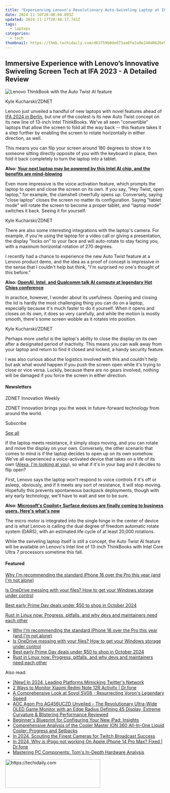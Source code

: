 ```yaml
---
title: "Experiencing Lenovo's Revolutionary Auto-Swiveling Laptop at IFA 2024: An Innovative Marvel Detailed on ZDNet"
date: 2024-11-16T20:08:04.893Z
updated: 2024-11-17T20:48:17.741Z
tags:
  - laptops
categories:
  - tech
thumbnail: https://thmb.techidaily.com/d63759b0de073aa0fe2a9e240d0626e991d2055a110a13a7ea5ba7a42e20218a.jpg
---
```


## Immersive Experience with Lenovo’s Innovative Swiveling Screen Tech at IFA 2023 - A Detailed Review

![Lenovo ThinkBook with the Auto Twist AI feature](https://www.zdnet.com/a/img/resize/9ccd511ebfddce85876c142618de06d99aafe245/2024/09/04/9ef6da4b-38d1-4d18-8b44-55206b89a46f/lenovo-auto-twist-ai-poc.jpg?auto=webp&width=1280)

Kyle Kucharski/ZDNET

Lenovo just unveiled a handful of new laptops with novel features ahead of [IFA 2024 in Berlin](https://www.ifa-berlin.com/), but one of the coolest is its new Auto Twist concept on its new line of 13-inch Intel ThinkBooks. We've all seen "convertible" laptops that allow the screen to fold all the way back -- this feature takes it a step further by enabling the screen to rotate horizontally in either direction, as well. 

This means you can flip your screen around 180 degrees to show it to someone sitting directly opposite of you with the keyboard in place, then fold it back completely to turn the laptop into a tablet. 

**Also: [Your next laptop may be powered by this Intel AI chip, and the benefits are mind-blowing](https://www.zdnet.com/article/your-next-laptop-may-be-powered-by-this-intel-ai-chip-and-the-benefits-are-mind-blowing/)**

Even more impressive is the voice activation feature, which prompts the laptop to open and close the screen on its own. If you say, "Hey Twist, open laptop," for example, the clamshell cheerfully opens up. Conversely, saying "close laptop" closes the screen no matter its configuration. Saying "tablet mode" will rotate the screen to become a proper tablet, and "laptop mode" switches it back. Seeing it for yourself.

Kyle Kucharski/ZDNET

There are also some interesting integrations with the laptop's camera. For example, if you're using the laptop for a video call or giving a presentation, the display "locks on" to your face and will auto-rotate to stay facing you, with a maximum horizontal rotation of 270 degrees. 

I recently had a chance to experience the new Auto Twist feature at a Lenovo product demo, and the idea as a proof of concept is impressive in the sense that I couldn't help but think, "I'm surprised no one's thought of this before." 

**Also: [OpenAI, Intel, and Qualcomm talk AI compute at legendary Hot Chips conference](https://www.zdnet.com/article/openai-intel-and-qualcomm-talk-ai-compute-at-legendary-hot-chips-conference/)**

In practice, however, I wonder about its usefulness. Opening and closing the lid is hardly the most challenging thing you can do on a laptop, especially because it's much faster to do it yourself. When it opens and closes on its own, it does so very carefully, and while the motion is mostly smooth, there's some screen wobble as it rotates into position.

Kyle Kucharski/ZDNET

Perhaps more useful is the laptop's ability to close the display on its own after a designated period of inactivity. This means you can walk away from your laptop and return to find it closed and locked, a handy security feature. 

I was also curious about the logistics involved with this and couldn't help but ask what would happen if you push the screen open while it's trying to close or vice versa. Luckily, because there are no gears involved, nothing will be damaged if you force the screen in either direction. 

#### Newsletters

ZDNET Innovation Weekly

ZDNET Innovation brings you the week in future-forward technology from around the world.

 Subscribe

[See all](https://www.zdnet.com/newsletters/)

If the laptop meets resistance, it simply stops moving, and you can rotate and move the display on your own. Conversely, the other scenario that comes to mind is if the laptop decides to open up on its own somehow. We've all experienced a voice-activated device that takes on a life of its own ([Alexa, I'm looking at you](https://www.zdnet.com/home-and-office/smart-home/5-amazon-alexa-privacy-settings-you-should-change-right-away/)), so what if it's in your bag and it decides to flip open?

First, Lenovo says the laptop won't respond to voice controls if it's off or asleep, obviously, and if it meets any sort of resistance, it will stop moving. Hopefully this prevents spontaneous backpack deployments, though with any early technology, we'll have to wait and see to be sure. 

**Also: [Microsoft's Copilot+ Surface devices are finally coming to business users. Here's what's new](https://www.zdnet.com/article/microsofts-copilot-surface-devices-are-finally-coming-to-business-users-heres-whats-new/)**

The micro motor is integrated into the single hinge in the center of device and is what Lenovo is calling the dual degree of freedom automatic rotate system (DARS), with an estimated life cycle of at least 20,000 rotations.

While the swiveling laptop itself is still a concept, the Auto Twist AI feature will be available on Lenovo's Intel line of 13-inch ThinkBooks with Intel Core Ultra 7 processors sometime this fall.

#### Featured

[Why I'm recommending the standard iPhone 16 over the Pro this year (and I'm not alone)](https://www.zdnet.com/article/why-im-recommending-the-standard-iphone-16-over-the-pro-this-year-and-im-not-alone/ "Why I'm recommending the standard iPhone 16 over the Pro this year (and I'm not alone)")

[Is OneDrive messing with your files? How to get your Windows storage under control](https://www.zdnet.com/article/is-onedrive-messing-with-your-files-how-to-get-your-windows-storage-under-control/ "Is OneDrive messing with your files? How to get your Windows storage under control")

[Best early Prime Day deals under $50 to shop in October 2024](https://www.zdnet.com/article/best-early-prime-day-deals-under-50/ "Best early Prime Day deals under $50 to shop in October 2024")

[Rust in Linux now: Progress, pitfalls, and why devs and maintainers need each other](https://www.zdnet.com/article/rust-in-linux-now-progress-pitfalls-and-why-devs-and-maintainers-need-each-other/ "Rust in Linux now: Progress, pitfalls, and why devs and maintainers need each other")

* [Why I'm recommending the standard iPhone 16 over the Pro this year (and I'm not alone)](https://www.zdnet.com/article/why-im-recommending-the-standard-iphone-16-over-the-pro-this-year-and-im-not-alone/ "Why I'm recommending the standard iPhone 16 over the Pro this year (and I'm not alone)")
* [Is OneDrive messing with your files? How to get your Windows storage under control](https://www.zdnet.com/article/is-onedrive-messing-with-your-files-how-to-get-your-windows-storage-under-control/ "Is OneDrive messing with your files? How to get your Windows storage under control")
* [Best early Prime Day deals under $50 to shop in October 2024](https://www.zdnet.com/article/best-early-prime-day-deals-under-50/ "Best early Prime Day deals under $50 to shop in October 2024")
* [Rust in Linux now: Progress, pitfalls, and why devs and maintainers need each other](https://www.zdnet.com/article/rust-in-linux-now-progress-pitfalls-and-why-devs-and-maintainers-need-each-other/ "Rust in Linux now: Progress, pitfalls, and why devs and maintainers need each other")

<ins class="adsbygoogle"
     style="display:block"
     data-ad-format="autorelaxed"
     data-ad-client="ca-pub-7571918770474297"
     data-ad-slot="1223367746"></ins>

<ins class="adsbygoogle"
     style="display:block"
     data-ad-client="ca-pub-7571918770474297"
     data-ad-slot="8358498916"
     data-ad-format="auto"
     data-full-width-responsive="true"></ins>

<span class="atpl-alsoreadstyle">Also read:</span>
<div><ul>
<li><a href="https://twitter-videos.techidaily.com/new-in-2024-leading-platforms-mimicking-twitters-network/"><u>[New] In 2024, Leading Platforms Mimicking Twitter's Network</u></a></li>
<li><a href="https://android-location-track.techidaily.com/2-ways-to-monitor-xiaomi-redmi-note-12r-activity-drfone-by-drfone-virtual-android/"><u>2 Ways to Monitor Xiaomi Redmi Note 12R Activity | Dr.fone</u></a></li>
<li><a href="https://hardware-reviews.techidaily.com/a-comprehensive-look-at-sovol-sv08-resurrecting-vorons-legendary-speed/"><u>A Comprehensive Look at Sovol SV08 - Resurrecting Voron's Legendary Speed</u></a></li>
<li><a href="https://hardware-reviews.techidaily.com/aoc-agon-pro-ag456uczd-unveiled-the-revolutionary-ultra-wide-oled-game-monitor-with-an-edge-radius-defining-45-display-extreme-curvature-and-blistering-perf20/"><u>AOC Agon Pro AG456UCZD Unveiled – The Revolutionary Ultra-Wide OLED Game Monitor with an Edge Radius Defining 45 Display, Extreme Curvature & Blistering Performance Reviewed</u></a></li>
<li><a href="https://tech-recovery.techidaily.com/beginners-blueprint-for-configuring-your-new-ipad-insights/"><u>Beginner's Blueprint for Configuring Your New iPad: Insights</u></a></li>
<li><a href="https://hardware-reviews.techidaily.com/comprehensive-analysis-of-the-cooler-master-ion-360-all-in-one-liquid-cooler-progress-and-setbacks/"><u>Comprehensive Analysis of the Cooler Master ION 360 All-In-One Liquid Cooler: Progress and Setbacks</u></a></li>
<li><a href="https://on-screen-recording.techidaily.com/in-2024-scouting-the-finest-cameras-for-twitch-broadcast-success/"><u>In 2024, Scouting the Finest Cameras for Twitch Broadcast Success</u></a></li>
<li><a href="https://ios-pokemon-go.techidaily.com/in-2024-why-is-ipogo-not-working-on-apple-iphone-14-pro-max-fixed-drfone-by-drfone-virtual-ios/"><u>In 2024, Why is iPogo not working On Apple iPhone 14 Pro Max? Fixed | Dr.fone</u></a></li>
<li><a href="https://hardware-reviews.techidaily.com/mastering-pc-components-toms-in-depth-hardware-analysis/"><u>Mastering PC Components: Tom's In-Depth Hardware Analysis</u></a></li>
</ul></div>

<!-- affiliate ads begin -->
<a href="https://aligracehair.sjv.io/c/5597632/1948905/19272" target="_top" id="1948905">
  <img src="//a.impactradius-go.com/display-ad/19272-1948905" border="0" alt="https://techidaily.com" width="300" height="90"/>
</a>
<img height="0" width="0" src="https://aligracehair.sjv.io/i/5597632/1948905/19272" style="position:absolute;visibility:hidden;" border="0" />
<!-- affiliate ads end -->

